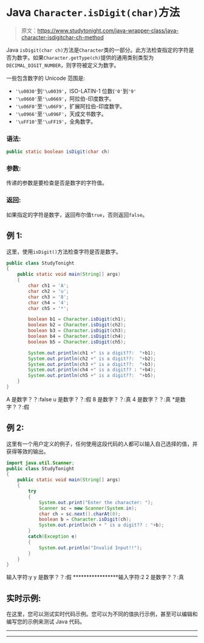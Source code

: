 # Java `Character.isDigit(char)`方法

> 原文：<https://www.studytonight.com/java-wrapper-class/java-character-isdigitchar-ch-method>

Java `isDigit(char ch)`方法是`Character`类的一部分。此方法检查指定的字符是否为数字。如果`Character.getType(ch)`提供的通用类别类型为`DECIMAL_DIGIT_NUMBER`，则字符被定义为数字。

一些包含数字的 Unicode 范围是:

*   `'\u0030'`到`'\u0039'`，ISO-LATIN-1 位数(`'0'`到`'9'`
*   `'\u0660'`至`'\u0669'`，阿拉伯-印度数字。
*   `'\u06F0'`至`'\u06F9'`，扩展阿拉伯-印度数字。
*   `'\u0966'`至`'\u096F'`，天成文书数字。
*   `'\uFF10'`至`'\uFF19'`，全角数字。

### 语法:

```java
public static boolean isDigit(char ch) 
```

### 参数:

传递的参数是要检查是否是数字的字符值。

### 返回:

如果指定的字符是数字，返回布尔值`true`，否则返回`false`。

## 例 1:

这里，使用`isDigit()`方法检查字符是否是数字。

```java
public class StudyTonight
{  
	public static void main(String[] args)
	{  
		char ch1 = 'A';  
		char ch2 = 'u';  
		char ch3 = '8';  
		char ch4 = '4';  
		char ch5 = '*';  

		boolean b1 = Character.isDigit(ch1);  
		boolean b2 = Character.isDigit(ch2);  
		boolean b3 = Character.isDigit(ch3);  
		boolean b4 = Character.isDigit(ch4);  
		boolean b5 = Character.isDigit(ch5);  

		System.out.println(ch1 +" is a digit??:  "+b1);  
		System.out.println(ch2 +" is a digit??:  "+b2);  
		System.out.println(ch3 +" is a digit??:  "+b3);  
		System.out.println(ch4 +" is a digit?? : "+b4);  
		System.out.println(ch5 +" is a digit??:  "+b5);  
	}  
} 
```

A 是数字？？:false
u 是数字？？:假
8 是数字？？:真
4 是数字？？:真
*是数字？？:假

## 例 2:

这里有一个用户定义的例子，任何使用这段代码的人都可以输入自己选择的值，并获得等效的输出。

```java
import java.util.Scanner; 
public class StudyTonight
{  
	public static void main(String[] args)
	{  
		try
		{
			System.out.print("Enter the character: ");  
			Scanner sc = new Scanner(System.in);         
			char ch = sc.next().charAt(0);  
			boolean b = Character.isDigit(ch);
			System.out.println(ch + " is a digit?? : "+b);
		}
		catch(Exception e)
		{
			System.out.println("Invalid Input!!");
		}
	}  
}
```

输入字符:y
y 是数字？？:假
*****************输入字符:2
2 是数字？？:真

## 实时示例:

在这里，您可以测试实时代码示例。您可以为不同的值执行示例，甚至可以编辑和编写您的示例来测试 Java 代码。

* * *

* * *